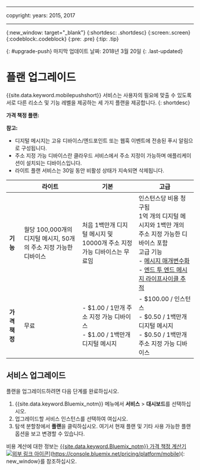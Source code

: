 ----

copyright:
 years: 2015, 2017

---

{:new_window: target="_blank"}
{:shortdesc: .shortdesc}
{:screen:.screen}
{:codeblock:.codeblock}
{:pre: .pre}
{:tip: .tip}

{: #upgrade-push}
마지막 업데이트 날짜: 2018년 3월 20일
{: .last-updated}

# 플랜 업그레이드

{{site.data.keyword.mobilepushshort}} 서비스는 사용자의 필요에 맞출 수 있도록 서로 다른 리소스 및 기능 레벨을 제공하는 세 가지 플랜을 제공합니다.
{: shortdesc}

**가격 책정 플랜:**

**참고:**
 - 디지털 메시지는 고유 디바이스/엔드포인트 또는 웹훅 이벤트에 전송된 푸시 알림으로 구성됩니다.  
 - 주소 지정 가능 디바이스란 클라우드 서비스에서 주소 지정이 가능하며 애플리케이션이 설치되는 디바이스입니다. 
 - 라이트 플랜 서비스는 30일 동안 비활성 상태가 지속되면 삭제됩니다. 

|                |라이트                         |기본                         |고급                          |
|----------------|-------------------------------|-----------------------------|------------------------------|
|**기능**        |월당 100,000개의 디지털 메시지, 50개의 주소 지정 가능한 디바이스 |처음 1백만개 디지털 메시지 및 10000개 주소 지정 가능 디바이스는 무료임            | 인스턴스당 비용 청구됨 </br> 1억 개의 디지털 메시지와 1백만 개의 주소 지정 가능한 디바이스 포함<br/> 고급 기능<br/> - [메시지 매개변수화](https://console.bluemix.net/docs/services/mobilepush/push_template_message.html)<br/> - [엔드 투 엔드 메시지 라이프사이클 추적](https://console.bluemix.net/docs/services/mobilepush/push_message_status.html)<br/>|
|**가격 책정**   |무료|- $1.00 / 1만개 주소 지정 가능 디바이스 <br/> - $1.00 / 1백만개 디지털 메시지 <br /> |- $100.00 / 인스턴스 <br/> - $0.50 / 1백만개 디지털 메시지 <br/> - $0.50 / 1백만개 주소 지정 가능 디바이스 <br/> |-|


## 서비스 업그레이드

플랜을 업그레이드하려면 다음 단계를 완료하십시오. 

1.  {{site.data.keyword.Bluemix_notm}} 메뉴에서 **서비스** > **대시보드**를 선택하십시오. 
1.  업그레이드할 서비스 인스턴스를 선택하여 여십시오. 
1.  탐색 분할창에서 **플랜**을 클릭하십시오.
   여기서 현재 플랜 및 기타 사용 가능한 플랜 옵션을 보고 변경할 수 있습니다. 

비용 계산에 대한 정보는 [{{site.data.keyword.Bluemix_notm}} 가격 책정 계산기 ![외부 링크 아이콘](../../icons/launch-glyph.svg "외부 링크 아이콘")](../../icons/launch-glyph.svg "외부 링크 아이콘")](https://console.bluemix.net/pricing/platform/mobile){: new_window}를 참조하십시오. 
